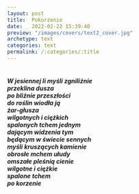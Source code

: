 ```yaml
---
layout: post
title:  Pokorzenie
date:   2022-02-22 15:39:40
preview: "/images/covers/text2_cover.jpg"
archetype: text
categories: text
permalink: /:categories/:title
---
```

<h5>
<p style="text-indent: 6%; ">
<br/>
	W jesiennej li myśli zgniliźnie<br/>
	przeklina dusza<br/>
	po bliźnie przeszłości<br/>
	do roślin wiodła ją<br/>
	żar-głusza<br/>
	wilgotnych i ciężkich<br/>
	spalonych tchem jednym<br/>
	dającym widzenia tym<br/>
	będącym w świecie sennych<br/>
	myśli kruszących kamienie<br/>
	obrosłe mchem ułudy<br/>
	omszałe pleśnią cienie<br/>
	wilgotne i ciężkie<br/>
	spalone tchem<br/>
	po korzenie<br/>
<br/>
